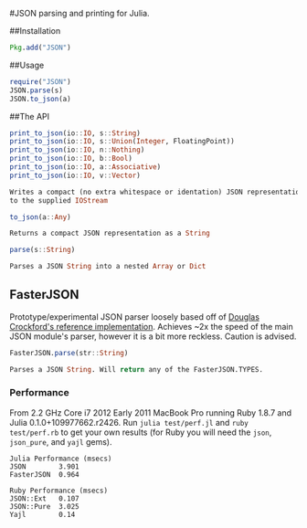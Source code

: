 #JSON parsing and printing for Julia.

##Installation

```julia
Pkg.add("JSON")
```

##Usage

```julia
require("JSON")
JSON.parse(s)
JSON.to_json(a)
```

##The API

```julia
print_to_json(io::IO, s::String)
print_to_json(io::IO, s::Union(Integer, FloatingPoint))
print_to_json(io::IO, n::Nothing)
print_to_json(io::IO, b::Bool)
print_to_json(io::IO, a::Associative)
print_to_json(io::IO, v::Vector)

Writes a compact (no extra whitespace or identation) JSON representation
to the supplied IOStream
```

```julia
to_json(a::Any)

Returns a compact JSON representation as a String
```

```julia
parse(s::String)

Parses a JSON String into a nested Array or Dict
```

## FasterJSON

Prototype/experimental JSON parser loosely based off of [Douglas Crockford's reference implementation](https://github.com/douglascrockford/JSON-js/blob/master/json_parse.js). Achieves ~2x the speed of the main JSON module's parser, however it is a bit more reckless. Caution is advised.

```julia
FasterJSON.parse(str::String)

Parses a JSON String. Will return any of the FasterJSON.TYPES.
```

### Performance

From 2.2 GHz Core i7 2012 Early 2011 MacBook Pro running Ruby 1.8.7 and Julia 0.1.0+109977662.r2426. Run `julia test/perf.jl` and `ruby test/perf.rb` to get your own results (for Ruby you will need the `json`, `json_pure`, and `yajl` gems).

```
Julia Performance (msecs)
JSON        3.901
FasterJSON  0.964

Ruby Performance (msecs)
JSON::Ext   0.107
JSON::Pure  3.025
Yajl        0.14
```
